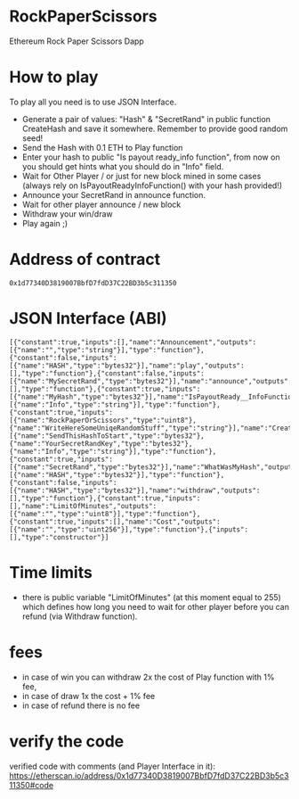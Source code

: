 # RockPaperScissors
Ethereum Rock Paper Scissors Dapp

# How to play  
 To play all you need is to use JSON Interface.  
- Generate a pair of values: "Hash" & "SecretRand" in public function CreateHash and save it somewhere. Remember to provide good random seed!  
- Send the Hash with 0.1 ETH to Play function  
- Enter your hash to public "Is payout ready_info function", from now on you should get hints what you should do in "Info" field.  
- Wait for Other Player / or just for new block mined in some cases (always rely on IsPayoutReadyInfoFunction() with your hash provided!)  
- Announce your SecretRand in announce function.  
- Wait for other player announce / new block  
- Withdraw your win/draw  
- Play again ;)  
  
# Address of contract 
    0x1d77340D3819007BbfD7fdD37C22BD3b5c311350

# JSON Interface (ABI)

    [{"constant":true,"inputs":[],"name":"Announcement","outputs":[{"name":"","type":"string"}],"type":"function"},{"constant":false,"inputs":[{"name":"HASH","type":"bytes32"}],"name":"play","outputs":[],"type":"function"},{"constant":false,"inputs":[{"name":"MySecretRand","type":"bytes32"}],"name":"announce","outputs":[],"type":"function"},{"constant":true,"inputs":[{"name":"MyHash","type":"bytes32"}],"name":"IsPayoutReady__InfoFunction","outputs":[{"name":"Info","type":"string"}],"type":"function"},{"constant":true,"inputs":[{"name":"RockPaperOrScissors","type":"uint8"},{"name":"WriteHereSomeUniqeRandomStuff","type":"string"}],"name":"CreateHash","outputs":[{"name":"SendThisHashToStart","type":"bytes32"},{"name":"YourSecretRandKey","type":"bytes32"},{"name":"Info","type":"string"}],"type":"function"},{"constant":true,"inputs":[{"name":"SecretRand","type":"bytes32"}],"name":"WhatWasMyHash","outputs":[{"name":"HASH","type":"bytes32"}],"type":"function"},{"constant":false,"inputs":[{"name":"HASH","type":"bytes32"}],"name":"withdraw","outputs":[],"type":"function"},{"constant":true,"inputs":[],"name":"LimitOfMinutes","outputs":[{"name":"","type":"uint8"}],"type":"function"},{"constant":true,"inputs":[],"name":"Cost","outputs":[{"name":"","type":"uint256"}],"type":"function"},{"inputs":[],"type":"constructor"}]
 
# Time limits
- there is public variable "LimitOfMinutes" (at this moment equal to 255) which defines how long you need to wait for other player before you can refund (via Withdraw function).  

# fees
- in case of win you can withdraw 2x the cost of Play function with 1% fee,  
- in case of draw 1x the cost + 1% fee  
- in case of refund there is no fee  

# verify the code
verified code with comments (and Player Interface in it):  
https://etherscan.io/address/0x1d77340D3819007BbfD7fdD37C22BD3b5c311350#code
